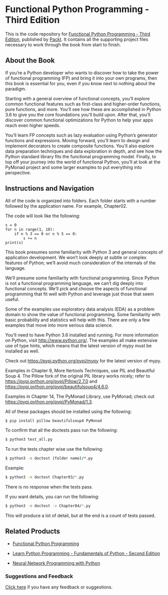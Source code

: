 # Functional Python Programming - Third Edition
This is the code repository for [Functional Python Programming - Third Edition](https://www.packtpub.com/application-development/functional-python-programming-third-edition?utm_source=github&utm_medium=repository&utm_campaign=9781788627061), published by [Packt](https://www.packtpub.com/?utm_source=github). It contains all the supporting project files necessary to work through the book from start to finish.
## About the Book
If you’re a Python developer who wants to discover how to take the power of functional programming (FP) and bring it into your own programs, then this book is essential for you, even if you know next to nothing about the paradigm.

Starting with a general overview of functional concepts, you’ll explore common functional features such as first-class and higher-order functions, pure functions, and more. You’ll see how these are accomplished in Python 3.6 to give you the core foundations you’ll build upon. After that, you’ll discover common functional optimizations for Python to help your apps reach even higher speeds.

You’ll learn FP concepts such as lazy evaluation using Python’s generator functions and expressions. Moving forward, you’ll learn to design and implement decorators to create composite functions. You'll also explore data preparation techniques and data exploration in depth, and see how the Python standard library fits the functional programming model. Finally, to top off your journey into the world of functional Python, you’ll at look at the PyMonad project and some larger examples to put everything into perspective.

## Instructions and Navigation
All of the code is organized into folders. Each folder starts with a number followed by the application name. For example, Chapter02.



The code will look like the following:
```
s = 0 
for n in range(1, 10): 
    if n % 3 == 0 or n % 5 == 0: 
        s += n 
print(s) 
```

This book presumes some familiarity with Python 3 and general concepts of application development. We won’t look deeply at subtle or complex features of Python; we’ll avoid much consideration of the internals of the language.

We’ll presume some familiarity with functional programming. Since Python is not a functional programming language, we can’t dig deeply into functional concepts. We’ll pick and choose the aspects of functional programming that fit well with Python and leverage just those that seem useful.

Some of the examples use exploratory data analysis (EDA) as a problem domain to show the value of functional programming. Some familiarity with basic probability and statistics will help with this. There are only a few examples that move into more serious data science.

You’ll need to have Python 3.6 installed and running. For more information on Python, visit http://www.python.org/. The examples all make extensive use of type hints, which means that the latest version of mypy must be installed as well.

Check out https://pypi.python.org/pypi/mypy for the latest version of mypy.

Examples in Chapter 9, More Itertools Techniques, use PIL and Beautiful Soup 4. The Pillow fork of the original PIL library works nicely; refer to https://pypi.python.org/pypi/Pillow/2.7.0 and https://pypi.python.org/pypi/beautifulsoup4/4.6.0.

Examples in Chapter 14, The PyMonad Library, use PyMonad; check out https://pypi.python.org/pypi/PyMonad/1.3.

All of these packages should be installed using the following:

```bash
$ pip install pillow beautifulsoup4 PyMonad
```

To confirm that all the doctests pass run the following:

```bash
$ python3 test_all.py
```

To run the tests chapter wise use the following:

```bash
$ python3 -m doctest (folder name)/*.py
```

Example:

```bash
$ python3 -m doctest Chapter03/*.py
```

There is no response when the tests pass.

If you want details, you can run the following:

```bash
$ python3 -m doctest -v Chapter04/*.py
```

This will produce a lot of detail, but at the end is a count of tests passed.

## Related Products
* [Functional Python Programming](https://www.packtpub.com/application-development/functional-python-programming?utm_source=github&utm_medium=repository&utm_campaign=9781784396992)

* [Learn Python Programming - Fundamentals of Python - Second Edition](https://www.packtpub.com/application-development/learn-python-programming-fundamentals-python?utm_source=github&utm_medium=repository&utm_campaign=9781788996662)

* [Neural Network Programming with Python](https://www.packtpub.com/big-data-and-business-intelligence/neural-network-programming-python?utm_source=github&utm_medium=repository&utm_campaign=9781784398217)

### Suggestions and Feedback
[Click here](https://docs.google.com/forms/d/e/1FAIpQLSe5qwunkGf6PUvzPirPDtuy1Du5Rlzew23UBp2S-P3wB-GcwQ/viewform) if you have any feedback or suggestions.
